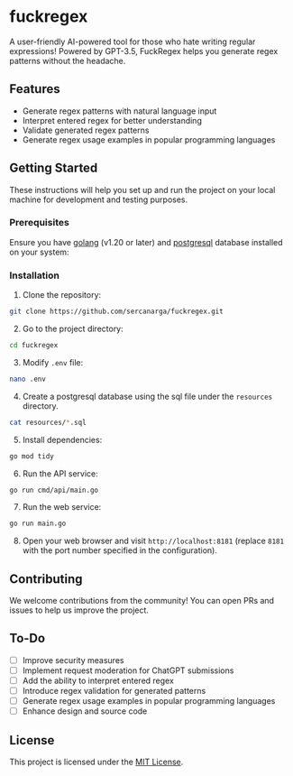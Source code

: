 # fuckregex

A user-friendly AI-powered tool for those who hate writing regular expressions! Powered by GPT-3.5, FuckRegex helps you generate regex patterns without the headache.

## Features

* Generate regex patterns with natural language input
* Interpret entered regex for better understanding
* Validate generated regex patterns
* Generate regex usage examples in popular programming languages

## Getting Started

These instructions will help you set up and run the project on your local machine for development and testing purposes.

### Prerequisites

Ensure you have [golang](https://golang.org/dl/) (v1.20 or later) and [postgresql](https://www.postgresql.org/) database installed on your system:

### Installation

1. Clone the repository:

```bash
git clone https://github.com/sercanarga/fuckregex.git
````

2. Go to the project directory:

```bash
cd fuckregex
```

3. Modify `.env` file:
```bash
nano .env
```

4. Create a postgresql database using the sql file under the `resources` directory.
```bash
cat resources/*.sql
```

5. Install dependencies:

```bash
go mod tidy
```

6. Run the API service:

```bash
go run cmd/api/main.go
```

7. Run the web service:

```bash
go run main.go
```

8. Open your web browser and visit `http://localhost:8181` (replace `8181` with the port number specified in the configuration).

## Contributing

We welcome contributions from the community! You can open PRs and issues to help us improve the project.

## To-Do

- [ ] Improve security measures
- [ ] Implement request moderation for ChatGPT submissions
- [ ] Add the ability to interpret entered regex
- [ ] Introduce regex validation for generated patterns
- [ ] Generate regex usage examples in popular programming languages
- [ ] Enhance design and source code

## License

This project is licensed under the [MIT License](https://github.com/sercanarga/fuckregex/blob/main/LICENSE).
